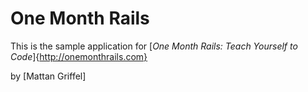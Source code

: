 # One Month Rails

This is the sample application for 
[*One Month Rails: Teach Yourself to Code*]{http://onemonthrails.com}

by [Mattan Griffel]